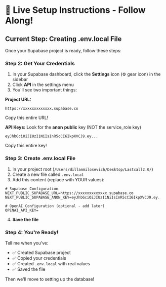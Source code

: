 # 🚀 Live Setup Instructions - Follow Along!

## Current Step: Creating .env.local File

Once your Supabase project is ready, follow these steps:

### Step 2: Get Your Credentials

1. In your Supabase dashboard, click the **Settings** icon (⚙️ gear icon) in the sidebar
2. Click **API** in the settings menu
3. You'll see two important things:

**Project URL:**

```
https://xxxxxxxxxxxxx.supabase.co
```

Copy this entire URL!

**API Keys:**
Look for the **anon** **public** key (NOT the service_role key)

```
eyJhbGciOiJIUzI1NiIsInR5cCI6IkpXVCJ9.ey...
```

Copy this entire key!

### Step 3: Create .env.local File

1. In your project root (`/Users/dillanmilosevich/Desktop/Lastcall2.0/`)
2. Create a new file called `.env.local`
3. Add this content (replace with YOUR values):

```env
# Supabase Configuration
NEXT_PUBLIC_SUPABASE_URL=https://xxxxxxxxxxxxx.supabase.co
NEXT_PUBLIC_SUPABASE_ANON_KEY=eyJhbGciOiJIUzI1NiIsInR5cCI6IkpXVCJ9.ey...

# OpenAI Configuration (optional - add later)
OPENAI_API_KEY=
```

4. **Save the file**

### Step 4: You're Ready!

Tell me when you've:

- ✅ Created Supabase project
- ✅ Copied your credentials
- ✅ Created `.env.local` with real values
- ✅ Saved the file

Then we'll move to setting up the database!
